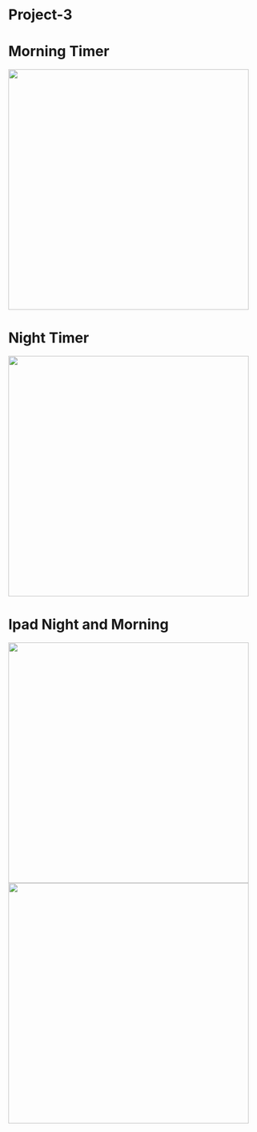 # Project-3

# Morning Timer
<img src="https://user-images.githubusercontent.com/11560987/216345028-ec829752-e45e-4eff-9a18-dd0f55eecd85.png" width="480"/>

# Night Timer
<img src="https://user-images.githubusercontent.com/11560987/216345085-874c8ec3-802c-4ec9-9b7a-fb741d0052a7.png" width="480"/>

# Ipad Night and Morning
<img src="https://user-images.githubusercontent.com/11560987/216345145-70a8f17a-61ba-4843-b1d6-5b6806d125f2.png" width="480"/>

<img src="https://user-images.githubusercontent.com/11560987/216345761-81456eac-3465-4584-9caf-b08d529666d9.png" width="480"/>
